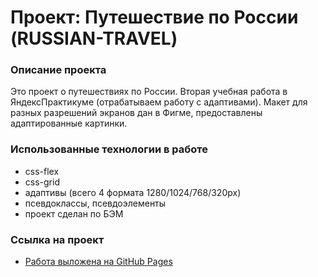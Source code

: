 # Проект: Путешествие по России (RUSSIAN-TRAVEL)


### Описание проекта

Это проект о путешествиях по России. Вторая учебная работа в ЯндексПрактикуме (отрабатываем работу с адаптивами). Макет для разных разрешений экранов дан в Фигме, предоставлены адаптированные картинки.

### Использованные технологии в работе
* css-flex
* css-grid
* адаптивы (всего 4 формата 1280/1024/768/320px)
* псевдоклассы, псевдоэлементы
* проект сделан по БЭМ

### Ссылка на проект

* [Работа выложена на GitHub Pages](https://oksanasorokina.github.io/russian-travel/)
